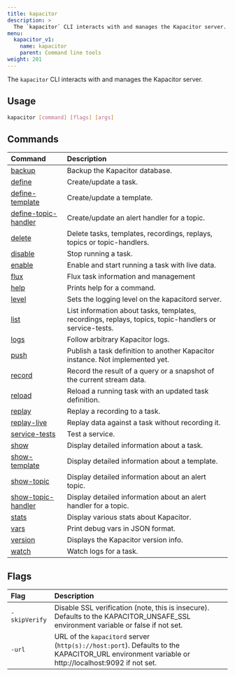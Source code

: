 ```yaml
---
title: kapacitor
description: >
  The `kapacitor` CLI interacts with and manages the Kapacitor server.
menu:
  kapacitor_v1:
    name: kapacitor
    parent: Command line tools
weight: 201
---
```


The `kapacitor` CLI interacts with and manages the Kapacitor server.

## Usage

```sh
kapacitor [command] [flags] [args]
```

## Commands

| Command                                                                             | Description                                                                                            |
| :---------------------------------------------------------------------------------- | :----------------------------------------------------------------------------------------------------- |
| [backup](/kapacitor/v1/reference/cli/kapacitor/backup/)                             | Backup the Kapacitor database.                                                                         |
| [define](/kapacitor/v1/reference/cli/kapacitor/define/)                             | Create/update a task.                                                                                  |
| [define-template](/kapacitor/v1/reference/cli/kapacitor/define-template/)           | Create/update a template.                                                                              |
| [define-topic-handler](/kapacitor/v1/reference/cli/kapacitor/define-topic-handler/) | Create/update an alert handler for a topic.                                                            |
| [delete](/kapacitor/v1/reference/cli/kapacitor/delete/)                             | Delete tasks, templates, recordings, replays, topics or topic-handlers.                                |
| [disable](/kapacitor/v1/reference/cli/kapacitor/disable/)                           | Stop running a task.                                                                                   |
| [enable](/kapacitor/v1/reference/cli/kapacitor/enable/)                             | Enable and start running a task with live data.                                                        |
| [flux](/kapacitor/v1/reference/cli/kapacitor/flux/)                                 | Flux task information and management                                                                   |
| [help](/kapacitor/v1/reference/cli/kapacitor/help/)                                 | Prints help for a command.                                                                             |
| [level](/kapacitor/v1/reference/cli/kapacitor/level/)                               | Sets the logging level on the kapacitord server.                                                       |
| [list](/kapacitor/v1/reference/cli/kapacitor/list/)                                 | List information about tasks, templates, recordings, replays, topics, topic-handlers or service-tests. |
| [logs](/kapacitor/v1/reference/cli/kapacitor/logs/)                                 | Follow arbitrary Kapacitor logs.                                                                       |
| [push](/kapacitor/v1/reference/cli/kapacitor/push/)                                 | Publish a task definition to another Kapacitor instance. Not implemented yet.                          |
| [record](/kapacitor/v1/reference/cli/kapacitor/record/)                             | Record the result of a query or a snapshot of the current stream data.                                 |
| [reload](/kapacitor/v1/reference/cli/kapacitor/reload/)                             | Reload a running task with an updated task definition.                                                 |
| [replay](/kapacitor/v1/reference/cli/kapacitor/replay/)                             | Replay a recording to a task.                                                                          |
| [replay-live](/kapacitor/v1/reference/cli/kapacitor/replay-live/)                   | Replay data against a task without recording it.                                                       |
| [service-tests](/kapacitor/v1/reference/cli/kapacitor/service-tests/)               | Test a service.                                                                                        |
| [show](/kapacitor/v1/reference/cli/kapacitor/show/)                                 | Display detailed information about a task.                                                             |
| [show-template](/kapacitor/v1/reference/cli/kapacitor/show-template/)               | Display detailed information about a template.                                                         |
| [show-topic](/kapacitor/v1/reference/cli/kapacitor/show-topic/)                     | Display detailed information about an alert topic.                                                     |
| [show-topic-handler](/kapacitor/v1/reference/cli/kapacitor/show-topic-handler/)     | Display detailed information about an alert handler for a topic.                                       |
| [stats](/kapacitor/v1/reference/cli/kapacitor/stats/)                               | Display various stats about Kapacitor.                                                                 |
| [vars](/kapacitor/v1/reference/cli/kapacitor/vars/)                                 | Print debug vars in JSON format.                                                                       |
| [version](/kapacitor/v1/reference/cli/kapacitor/version/)                           | Displays the Kapacitor version info.                                                                   |
| [watch](/kapacitor/v1/reference/cli/kapacitor/watch/)                               | Watch logs for a task.                                                                                 |

## Flags

| Flag          | Description                                                                                                                                     |
| :------------ | :---------------------------------------------------------------------------------------------------------------------------------------------- |
| `-skipVerify` | Disable SSL verification (note, this is insecure). Defaults to the KAPACITOR_UNSAFE_SSL environment variable or false if not set.               |
| `-url`        | URL of the `kapacitord` server (`http(s)://host:port`). Defaults to the KAPACITOR_URL environment variable or http://localhost:9092 if not set. |